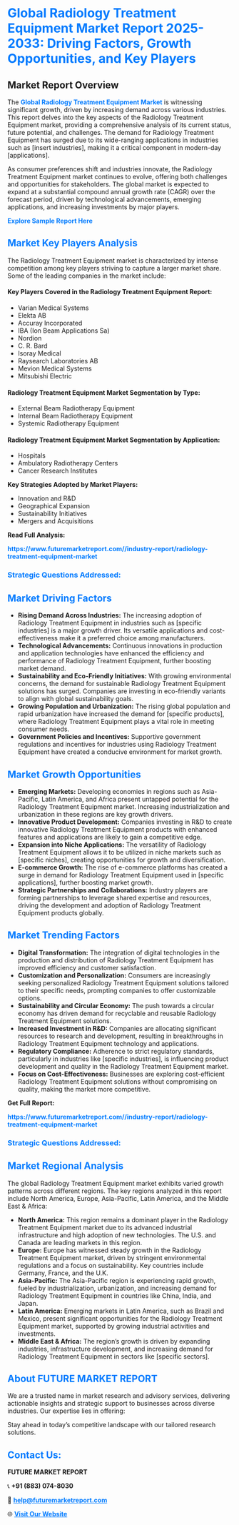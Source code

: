 <h1 style="color: #007BFF;">Global Radiology Treatment Equipment Market Report 2025-2033: Driving Factors, Growth Opportunities, and Key Players</h1>

<section id="overview">
<h2>Market Report Overview</h2>
<p>The <a href="https://www.futuremarketreport.com//industry-report/radiology-treatment-equipment-market" style="color: #007BFF; text-decoration: none;"><strong>Global Radiology Treatment Equipment Market</strong></a> is witnessing significant growth, driven by increasing demand across various industries. This report delves into the key aspects of the Radiology Treatment Equipment market, providing a comprehensive analysis of its current status, future potential, and challenges. The demand for Radiology Treatment Equipment has surged due to its wide-ranging applications in industries such as [insert industries], making it a critical component in modern-day [applications].</p>
<p>As consumer preferences shift and industries innovate, the Radiology Treatment Equipment market continues to evolve, offering both challenges and opportunities for stakeholders. The global market is expected to expand at a substantial compound annual growth rate (CAGR) over the forecast period, driven by technological advancements, emerging applications, and increasing investments by major players.</p>
</section>

<section id="overview">
<p><a href="https://www.futuremarketreport.com//request-sample/reportId=57944" style="color: #007BFF; text-decoration: none;"><strong>Explore Sample Report Here</strong></a></p>
</section>

<section id="key-players">
<h2 style="color: #007BFF;">Market Key Players Analysis</h2>
<p>The Radiology Treatment Equipment market is characterized by intense competition among key players striving to capture a larger market share. Some of the leading companies in the market include:</p>
<h4>Key Players Covered in the Radiology Treatment Equipment Report:</h4>
<ul><li>Varian Medical Systems</li><li>Elekta AB</li><li>Accuray Incorporated</li><li>IBA (Ion Beam Applications Sa)</li><li>Nordion</li><li>C. R. Bard</li><li>Isoray Medical</li><li>Raysearch Laboratories AB</li><li>Mevion Medical Systems</li><li>Mitsubishi Electric</li></ul>
<h4>Radiology Treatment Equipment Market Segmentation by Type:</h4>
<ul><li>External Beam Radiotherapy Equipment</li><li>Internal Beam Radiotherapy Equipment</li><li>Systemic Radiotherapy Equipment</li></ul>

<h4>Radiology Treatment Equipment Market Segmentation by Application:</h4>
<ul><li>Hospitals</li><li>Ambulatory Radiotherapy Centers</li><li>Cancer Research Institutes</li></ul>
<p><strong>Key Strategies Adopted by Market Players:</strong></p>
<ul>
<li>Innovation and R&D</li>
<li>Geographical Expansion</li>
<li>Sustainability Initiatives</li>
<li>Mergers and Acquisitions</li>
</ul>
</section>

<section>
<p><strong>Read Full Analysis: </strong></p><a href="https://www.futuremarketreport.com//industry-report/radiology-treatment-equipment-market" style="color: #007BFF; text-decoration: none;"><strong>https://www.futuremarketreport.com//industry-report/radiology-treatment-equipment-market</strong></a>
<h3 style="color: #007BFF;">Strategic Questions Addressed:</h3>
</section>

<section id="driving-factors">
<h2 style="color: #007BFF;">Market Driving Factors</h2>
<ul>
<li><strong>Rising Demand Across Industries:</strong> The increasing adoption of Radiology Treatment Equipment in industries such as [specific industries] is a major growth driver. Its versatile applications and cost-effectiveness make it a preferred choice among manufacturers.</li>
<li><strong>Technological Advancements:</strong> Continuous innovations in production and application technologies have enhanced the efficiency and performance of Radiology Treatment Equipment, further boosting market demand.</li>
<li><strong>Sustainability and Eco-Friendly Initiatives:</strong> With growing environmental concerns, the demand for sustainable Radiology Treatment Equipment solutions has surged. Companies are investing in eco-friendly variants to align with global sustainability goals.</li>
<li><strong>Growing Population and Urbanization:</strong> The rising global population and rapid urbanization have increased the demand for [specific products], where Radiology Treatment Equipment plays a vital role in meeting consumer needs.</li>
<li><strong>Government Policies and Incentives:</strong> Supportive government regulations and incentives for industries using Radiology Treatment Equipment have created a conducive environment for market growth.</li>
</ul>
</section>

<section id="growth-opportunities">
<h2 style="color: #007BFF;">Market Growth Opportunities</h2>
<ul>
<li><strong>Emerging Markets:</strong> Developing economies in regions such as Asia-Pacific, Latin America, and Africa present untapped potential for the Radiology Treatment Equipment market. Increasing industrialization and urbanization in these regions are key growth drivers.</li>
<li><strong>Innovative Product Development:</strong> Companies investing in R&D to create innovative Radiology Treatment Equipment products with enhanced features and applications are likely to gain a competitive edge.</li>
<li><strong>Expansion into Niche Applications:</strong> The versatility of Radiology Treatment Equipment allows it to be utilized in niche markets such as [specific niches], creating opportunities for growth and diversification.</li>
<li><strong>E-commerce Growth:</strong> The rise of e-commerce platforms has created a surge in demand for Radiology Treatment Equipment used in [specific applications], further boosting market growth.</li>
<li><strong>Strategic Partnerships and Collaborations:</strong> Industry players are forming partnerships to leverage shared expertise and resources, driving the development and adoption of Radiology Treatment Equipment products globally.</li>
</ul>
</section>

<section id="trending-factors">
<h2 style="color: #007BFF;">Market Trending Factors</h2>
<ul>
<li><strong>Digital Transformation:</strong> The integration of digital technologies in the production and distribution of Radiology Treatment Equipment has improved efficiency and customer satisfaction.</li>
<li><strong>Customization and Personalization:</strong> Consumers are increasingly seeking personalized Radiology Treatment Equipment solutions tailored to their specific needs, prompting companies to offer customizable options.</li>
<li><strong>Sustainability and Circular Economy:</strong> The push towards a circular economy has driven demand for recyclable and reusable Radiology Treatment Equipment solutions.</li>
<li><strong>Increased Investment in R&D:</strong> Companies are allocating significant resources to research and development, resulting in breakthroughs in Radiology Treatment Equipment technology and applications.</li>
<li><strong>Regulatory Compliance:</strong> Adherence to strict regulatory standards, particularly in industries like [specific industries], is influencing product development and quality in the Radiology Treatment Equipment market.</li>
<li><strong>Focus on Cost-Effectiveness:</strong> Businesses are exploring cost-efficient Radiology Treatment Equipment solutions without compromising on quality, making the market more competitive.</li>
</ul>
</section>

<section>
<p><strong>Get Full Report: </strong></p><a href="https://www.futuremarketreport.com//industry-report/radiology-treatment-equipment-market" style="color: #007BFF; text-decoration: none;"><strong>https://www.futuremarketreport.com//industry-report/radiology-treatment-equipment-market</strong></a>
<h3 style="color: #007BFF;">Strategic Questions Addressed:</h3>
</section>


<section id="regional-analysis">
<h2 style="color: #007BFF;">Market Regional Analysis</h2>
<p>The global Radiology Treatment Equipment market exhibits varied growth patterns across different regions. The key regions analyzed in this report include North America, Europe, Asia-Pacific, Latin America, and the Middle East & Africa:</p>
<ul>
<li><strong>North America:</strong> This region remains a dominant player in the Radiology Treatment Equipment market due to its advanced industrial infrastructure and high adoption of new technologies. The U.S. and Canada are leading markets in this region.</li>
<li><strong>Europe:</strong> Europe has witnessed steady growth in the Radiology Treatment Equipment market, driven by stringent environmental regulations and a focus on sustainability. Key countries include Germany, France, and the U.K.</li>
<li><strong>Asia-Pacific:</strong> The Asia-Pacific region is experiencing rapid growth, fueled by industrialization, urbanization, and increasing demand for Radiology Treatment Equipment in countries like China, India, and Japan.</li>
<li><strong>Latin America:</strong> Emerging markets in Latin America, such as Brazil and Mexico, present significant opportunities for the Radiology Treatment Equipment market, supported by growing industrial activities and investments.</li>
<li><strong>Middle East & Africa:</strong> The region’s growth is driven by expanding industries, infrastructure development, and increasing demand for Radiology Treatment Equipment in sectors like [specific sectors].</li>
</ul>
</section>

<footer>
<h2 style="color: #007BFF;">About FUTURE MARKET REPORT</h2>
<p>We are a trusted name in market research and advisory services, delivering actionable insights and strategic support to businesses across diverse industries. Our expertise lies in offering:</p>

<p>Stay ahead in today’s competitive landscape with our tailored research solutions.</p>

<h2 style="color: #007BFF;">Contact Us:</h2>
<p><strong>FUTURE MARKET REPORT</strong></p>
<p>📞 <strong>+91 (883) 074-8030</strong></p>
<p>📧 <strong><a href="mailto:help@futuremarketreport.com" style="color: #007BFF;">help@futuremarketreport.com</a></strong></p>
<p>🌐 <strong><a href="https://www.futuremarketreport.com/" style="color: #007BFF;">Visit Our Website</a></strong></p>
</footer>